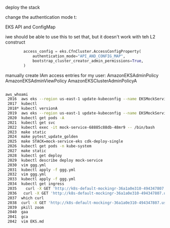

deploy the stack

change the authentication mode t:

<BS>EKS API and ConfigMap

iwe should be able to use this to set that, but it doesn't work with teh L2
construct

```python
        access_config = eks.CfnCluster.AccessConfigProperty(
            authentication_mode="API_AND_CONFIG_MAP",
            bootstrap_cluster_creator_admin_permissions=True,
        )
```


manually create IAm access entries for my user:
AmazonEKSAdminPolicy
AmazonEKSAdminViewPolicy
AmazonEKSClusterAdminPolicyA


```bash

aws_whoami 
 2016  aws eks --region us-east-1 update-kubeconfig --name EKSMockService4418E7E4-b876a39ce4b74f7c986328f12c053d32
 2017  kubectl 
 2018* kubectl versionA
 2019  aws eks --region us-east-1 update-kubeconfig --name EKSMockService4418E7E4-b876a39ce4b74f7c986328f12c053d32
 2020  kubectl get pods -A
 2021  kubectl get svc
 2022  kubectl exec -it mock-service-68885c88db-48mr9 -- /bin/bash
 2023  make static 
 2024  make pytest_update_golden 
 2025  make STACK=mock-service-eks cdk-deploy-single 
 2026  kubectl get pods -n kube-system
 2027  make static 
 2028  kubectl get deploy
 2029  kubectl describe deploy mock-service
 2030  vim ggg.yml
 2031  kubectl apply -f ggg.yml 
 2032  vim ggg.yml
 2033  kubectl apply -f ggg.yml 
 2034  kubectl get ingress
 2035    curl -X GET 'http://k8s-default-mockingr-36a1a0e310-494347807.us-east-1.elb.amazonaws.com/?wait=2000ms'
 2036   curl -X GET 'http://k8s-default-mockingr-36a1a0e310-494347807.us-east-1.elb.amazonaws.com/?wait=2000ms'
 2037  which curl
 2038  curl -X GET 'http://k8s-default-mockingr-36a1a0e310-494347807.us-east-1.elb.amazonaws.com/?wait=2000ms'
 2039  pkill zoom 
 2040  gaa
 2041  gca
 2042  vim EKS.md
```